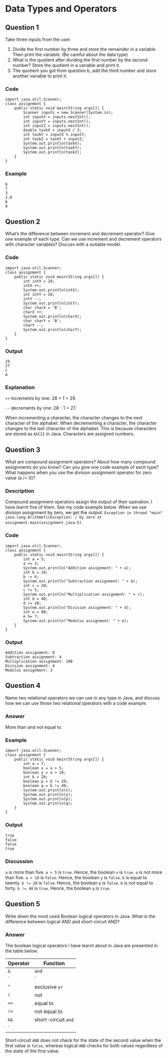 # Data Types and Operators

## Question 1

Take three inputs from the user. 

1. Divide the first number by three and store the remainder in a variable. Then print the variable. (Be careful about the data type)
2. What is the quotient after dividing the first number by the second number? Store the quotient in a variable and print it.
3. The quotient you got from question b, add the third number and store another variable to print it.

### Code

```
import java.util.Scanner;
class assignment {
	public static void main(String args[]) {
		Scanner inputs = new Scanner(System.in);
		int inputX = inputs.nextInt();
		int inputY = inputs.nextInt();
		int inputZ = inputs.nextInt();
		double taskX = inputX / 3;
		int taskY = inputX % inputY;
		int taskZ = taskY + inputZ;
		System.out.println(taskX);
		System.out.println(taskY);
		System.out.println(taskZ);
	}
}
```

### Example

```
6
7
3
2.0
6
9
```

## Question 2

What’s the difference between increment and decrement operator? Give one example of each type. Can we use increment and decrement operators with character variables? Discuss with a suitable model.

### Code

```
import java.util.Scanner;
class assignment {
	public static void main(String args[]) {
		int intX = 28;
		intX ++;
		System.out.println(intX);
		int intY = 28;
		intY --;
		System.out.println(intY);
		char charX = 'B';
		charX ++;
		System.out.println(charX);
		char charY = 'B';
		charY --;
		System.out.println(charY);
	}
}
```

### Output

```
29
27
C
A
```

### Explanation

`++` increments by one: 28 + 1 = 29.

`--` decrements by one: 28 - 1 = 27.

When incrementing a character, the character changes to the next character of the alphabet.
When decrementing a character, the character changes to the last character of the alphabet.
This is because characters are stored as `ASCII` in Java. Characters are assigned numbers.

## Question 3

What are compound assignment operators? About how many compound assignments do you know? Can you give one code example of each type? What happens when you use the division assignment operator for zero value (a /= 0)?

### Description

Compound assignment operators assign the output of their operation. I have learnt five of them. See my code example below. When we use division assignment by zero, we get the output: `Exception in thread "main" java.lang.ArithmeticException: / by zero
	at assignment.main(assignment.java:5)`.

### Code

```
import java.util.Scanner;
class assignment {
	public static void main(String args[]) {
		int a = 5;
		a += 3;
		System.out.println("Addition assignment: " + a);
		int b = 10;
		b -= 6;
		System.out.println("Subtraction assignment: " + b);
		int c = 20;
		c *= 5;
		System.out.println("Multiplication assignment: " + c);
		int d = 40;
		d /= 10;
		System.out.println("Division assignment: " + d);
		int e = 80;
		e %= 7;
		System.out.println("Modulus assignment: " + e);
	}
}
```

### Output

```
Addition assignment: 8
Subtraction assignment: 4
Multiplication assignment: 100
Division assignment: 4
Modulus assignment: 3
```

## Question 4

Name two relational operators we can use in any type in Java, and discuss how we can use those two relational operators with a code example.

### Answer

More than and not equal to.

### Example

```
import java.util.Scanner;
class assignment {
	public static void main(String args[]) {
		int a = 7;
		boolean x = a > 5;
		boolean y = a > 10;
		int b = 20;
		boolean p = b != 20;
		boolean q = b != 40;
		System.out.println(x);
		System.out.println(y);
		System.out.println(p);
		System.out.println(q);
	}
}
```

### Output

```
true
false
false
true
```

### Discussion

`a` is more than five. `a > 5` is `true`. Hence, the boolean `x` is `true`.
`a` is not more than five. `a > 10` is `false`. Hence, the boolean `y` is `false`.
`b` is equal to twenty. `b != 20` is `false`. Hence, the boolean `p` is `false`.
`b` is not equal to forty. `b != 40` is `true`. Hence, the boolean `q` is `true`.

## Question 5

Write down the most used Boolean logical operators in Java. What is the difference between logical AND and short-circuit AND?

### Answer

The boolean logical operators I have learnt about in Java are presented in the table below.

| Operator | Function |
|----------|----------|
| `&`  | `and`          |
| `|`  | `or`           |
| `^`  | exclusive `or` |
| `!`  | not          |
| `==` | equal to     |
| `!=` | not equal to |
| `&&` | short-circuit `and` |
| `||` | short-circuit `or`  |

Short-circuit `AND` does not check for the state of the second value when the first value is `false`, whereas logical `AND` checks for both values regardless of the state of the first value.
